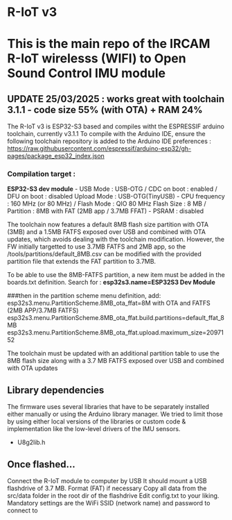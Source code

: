 # R-IoT v3


# This is the main repo of the IRCAM R-IoT wirelesss (WIFI) to Open Sound Control IMU module

## UPDATE 25/03/2025 : works great with toolchain 3.1.1 - code size 55% (with OTA) + RAM 24%

The R-IoT v3 is ESP32-S3 based and compiles witht the ESPRESSIF arduino toolchain, currently v3.1.1
To compile with the Arduino IDE, ensure the following toolchain repository is added to the Arduino IDE preferences :
https://raw.githubusercontent.com/espressif/arduino-esp32/gh-pages/package_esp32_index.json


### Compilation target : 
**ESP32-S3 dev module** - USB Mode : USB-OTG / CDC on boot : enabled / DFU on boot : disabled
Upload Mode : USB-OTG(TinyUSB) - CPU frequency : 160 MHz (or 80 MHz) / Flash Mode : QIO 80 MHz
Flash Size : 8 MB / Partition : 8MB with FAT (2MB app / 3.7MB FFAT) - PSRAM : disabled


The toolchain now features a default 8MB flash size partition with OTA (3MB) and a 1.5MB FATFS exposed over USB and combined with OTA updates, which avoids dealing with the toolchain modification.
However, the FW initially targetted to use 3.7MB FATFS and 2MB app, so the /tools/partitions/default_8MB.csv can be modified with the provided partition file that extends the FAT partition to 3.7MB.

To be able to use the 8MB-FATFS partition, a new item must be added in the boards.txt definition.
Search for :
**esp32s3.name=ESP32S3 Dev Module**

###then in the partition scheme menu definition, add:
esp32s3.menu.PartitionScheme.8MB_ota_ffat=8M with OTA and FATFS (2MB APP/3.7MB FATFS)
esp32s3.menu.PartitionScheme.8MB_ota_ffat.build.partitions=default_ffat_8MB
esp32s3.menu.PartitionScheme.8MB_ota_ffat.upload.maximum_size=2097152

The toolchain must be updated with an additional partition table to use the 8MB flash size along with a 3.7 MB FATFS exposed over USB and combined with OTA updates

## Library dependencies
The firmware uses several libraries that have to be separately installed either manually or using the Arduino library manager. 
We tried to limit those by using either local versions of the libraries or custom code & implementation like the low-level drivers of the IMU sensors.

- U8g2lib.h

## Once flashed...
Connect the R-IoT module to computer by USB
It should mount a USB flashdrive of 3.7 MB. Format (FAT) if necessary
Copy all data from the src/data folder in the root dir of the flashdrive
Edit config.txt to your liking. Mandatory settings are the WiFi SSID (network name) and password to connect to


